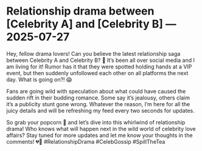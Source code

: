 # Relationship drama between [Celebrity A] and [Celebrity B] — 2025-07-27

Hey, fellow drama lovers! Can you believe the latest relationship saga between Celebrity A and Celebrity B? 🌟 It’s been all over social media and I am living for it! Rumor has it that they were spotted holding hands at a VIP event, but then suddenly unfollowed each other on all platforms the next day. What is going on?! 😱

Fans are going wild with speculation about what could have caused the sudden rift in their budding romance. Some say it’s jealousy, others claim it’s a publicity stunt gone wrong. Whatever the reason, I’m here for all the juicy details and will be refreshing my feed every two seconds for updates.

So grab your popcorn 🍿 and let’s dive into this whirlwind of relationship drama! Who knows what will happen next in the wild world of celebrity love affairs? Stay tuned for more updates and let me know your thoughts in the comments! 💔💋 #RelationshipDrama #CelebGossip #SpillTheTea